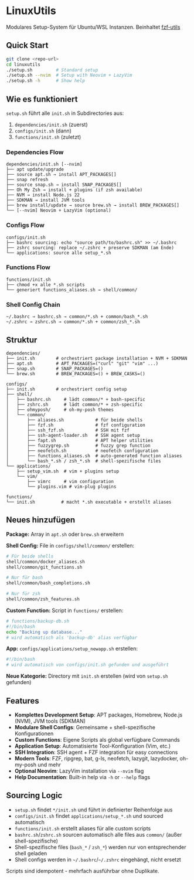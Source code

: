 # LinuxUtils

Modulares Setup-System für Ubuntu/WSL Instanzen.
Beinhaltet [fzf-utils](https://gitlab.so.ch/solerbus/fzf-utils)

## Quick Start

```bash
git clone <repo-url>
cd linuxutils
./setup.sh         # Standard setup
./setup.sh --nvim  # Setup with Neovim + LazyVim
./setup.sh -h      # Show help
```

## Wie es funktioniert

`setup.sh` führt alle `init.sh` in Subdirectories aus:
1. `dependencies/init.sh` (zuerst)
2. `configs/init.sh` (dann)
3. `functions/init.sh` (zuletzt)

### Dependencies Flow
```
dependencies/init.sh [--nvim]
├── apt update/upgrade
├── source apt.sh → install APT_PACKAGES[]
├── snap refresh
├── source snap.sh → install SNAP_PACKAGES[]
├── Oh My Zsh → install + plugins (if zsh available)
├── NVM → install Node.js 22
├── SDKMAN → install JVM tools
├── brew install/update → source brew.sh → install BREW_PACKAGES[]
└── [--nvim] Neovim + LazyVim (optional)
```

### Configs Flow
```
configs/init.sh
├── bashrc sourcing: echo "source path/to/bashrc.sh" >> ~/.bashrc
├── zshrc sourcing: replace ~/.zshrc + preserve SDKMAN (am Ende)
└── applications: source alle setup_*.sh
```

### Functions Flow
```
functions/init.sh
├── chmod +x alle *.sh scripts
└── generiert functions_aliases.sh → shell/common/
```

### Shell Config Chain
```
~/.bashrc → bashrc.sh → common/*.sh + common/bash_*.sh
~/.zshrc → zshrc.sh → common/*.sh + common/zsh_*.sh
```

## Struktur

```
dependencies/
├── init.sh        # orchestriert package installation + NVM + SDKMAN
├── apt.sh         # APT_PACKAGES=("curl" "git" "vim" ...)
├── snap.sh        # SNAP_PACKAGES=()
└── brew.sh        # BREW_PACKAGES=() + BREW_CASKS=()

configs/
├── init.sh        # orchestriert config setup
├── shell/
│   ├── bashrc.sh     # lädt common/* + bash-specific
│   ├── zshrc.sh      # lädt common/* + zsh-specific
│   ├── ohmyposh/     # oh-my-posh themes
│   └── common/
│       ├── aliases.sh            # für beide shells
│       ├── fzf.sh                # fzf configuration
│       ├── ssh_fzf.sh            # SSH mit fzf
│       ├── ssh-agent-loader.sh   # SSH agent setup
│       ├── fapt.sh               # APT helper utilities
│       ├── fuzzygrep.sh          # fuzzy grep function
│       ├── neofetch.sh           # neofetch configuration
│       ├── functions_aliases.sh  # auto-generated function aliases
│       └── bash_*.sh / zsh_*.sh  # shell-spezifische files
└── applications/
    ├── setup_vim.sh  # vim + plugins setup
    └── vim/
        ├── vimrc     # vim configuration
        └── plugins.vim # vim-plug plugins

functions/
└── init.sh          # macht *.sh executable + erstellt aliases
```

## Neues hinzufügen

**Package:** Array in `apt.sh` oder `brew.sh` erweitern

**Shell Config:** File in `configs/shell/common/` erstellen:
```bash
# Für beide shells
shell/common/docker_aliases.sh
shell/common/git_functions.sh

# Nur für bash
shell/common/bash_completions.sh

# Nur für zsh
shell/common/zsh_features.sh
```

**Custom Function:** Script in `functions/` erstellen:
```bash
# functions/backup-db.sh
#!/bin/bash
echo "Backing up database..."
# wird automatisch als 'backup-db' alias verfügbar
```

**App:** `configs/applications/setup_newapp.sh` erstellen:
```bash
#!/bin/bash
# wird automatisch von configs/init.sh gefunden und ausgeführt
```

**Neue Kategorie:** Directory mit `init.sh` erstellen (wird von `setup.sh` gefunden)

## Features

- **Komplettes Development Setup**: APT packages, Homebrew, Node.js (NVM), JVM tools (SDKMAN)
- **Modulare Shell Configs**: Gemeinsame + shell-spezifische Konfigurationen
- **Custom Functions**: Eigene Scripts als global verfügbare Commands
- **Application Setup**: Automatisierte Tool-Konfiguration (Vim, etc.)
- **SSH Integration**: SSH agent + FZF integration für easy connections
- **Modern Tools**: FZF, ripgrep, bat, g-ls, neofetch, lazygit, lazydocker, oh-my-posh und mehr
- **Optional Neovim**: LazyVim installation via `--nvim` flag
- **Help Documentation**: Built-in help via `-h` or `--help` flags

## Sourcing Logic

- `setup.sh` findet `*/init.sh` und führt in definierter Reihenfolge aus
- `configs/init.sh` findet `applications/setup_*.sh` und sourced automatisch
- `functions/init.sh` erstellt aliases für alle custom scripts
- `bashrc.sh`/`zshrc.sh` sourcen automatisch alle files aus `common/` (außer shell-spezifische)
- Shell-spezifische files (`bash_*` / `zsh_*`) werden nur von entsprechender shell geladen
- Shell configs werden in `~/.bashrc`/`~/.zshrc` eingehängt, nicht ersetzt

Scripts sind idempotent - mehrfach ausführbar ohne Duplikate.
